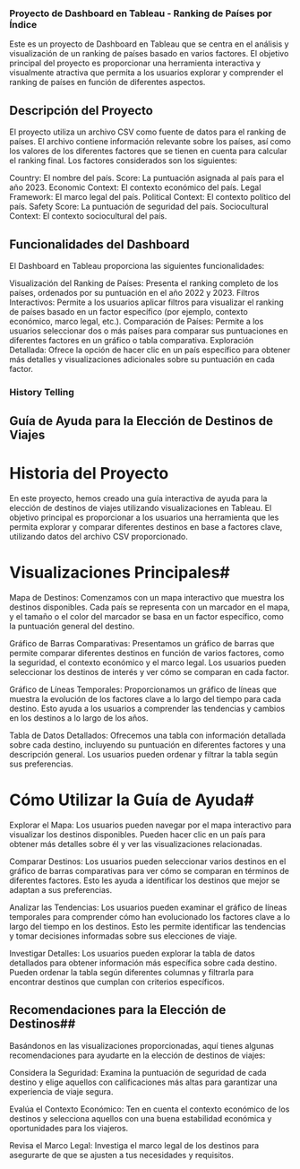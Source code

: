 ### Proyecto de Dashboard en Tableau - Ranking de Países por Índice  ###

Este es un proyecto de Dashboard en Tableau que se centra en el análisis y visualización de un ranking de países basado en varios factores. El objetivo principal del proyecto es proporcionar una herramienta interactiva y visualmente atractiva que permita a los usuarios explorar y comprender el ranking de países en función de diferentes aspectos.

## Descripción del Proyecto ##

El proyecto utiliza un archivo CSV como fuente de datos para el ranking de países. El archivo contiene información relevante sobre los países, así como los valores de los diferentes factores que se tienen en cuenta para calcular el ranking final. Los factores considerados son los siguientes:

Country: El nombre del país.
Score: La puntuación asignada al país para el año 2023.
Economic Context: El contexto económico del país.
Legal Framework: El marco legal del país.
Political Context: El contexto político del país.
Safety Score: La puntuación de seguridad del país.
Sociocultural Context: El contexto sociocultural del país.

## Funcionalidades del Dashboard ##
El Dashboard en Tableau proporciona las siguientes funcionalidades:

Visualización del Ranking de Países: Presenta el ranking completo de los países, ordenados por su puntuación en el año 2022 y 2023.
Filtros Interactivos: Permite a los usuarios aplicar filtros para visualizar el ranking de países basado en un factor específico (por ejemplo, contexto económico, marco legal, etc.).
Comparación de Países: Permite a los usuarios seleccionar dos o más países para comparar sus puntuaciones en diferentes factores en un gráfico o tabla comparativa.
Exploración Detallada: Ofrece la opción de hacer clic en un país específico para obtener más detalles y visualizaciones adicionales sobre su puntuación en cada factor.


### History Telling ###

## Guía de Ayuda para la Elección de Destinos de Viajes ##

# Historia del Proyecto #

En este proyecto, hemos creado una guía interactiva de ayuda para la elección de destinos de viajes utilizando visualizaciones en Tableau. El objetivo principal es proporcionar a los usuarios una herramienta que les permita explorar y comparar diferentes destinos en base a factores clave, utilizando datos del archivo CSV proporcionado.

# Visualizaciones Principales#

Mapa de Destinos: Comenzamos con un mapa interactivo que muestra los destinos disponibles. Cada país se representa con un marcador en el mapa, y el tamaño o el color del marcador se basa en un factor específico, como la puntuación general del destino.

Gráfico de Barras Comparativas: Presentamos un gráfico de barras que permite comparar diferentes destinos en función de varios factores, como la seguridad, el contexto económico y el marco legal. Los usuarios pueden seleccionar los destinos de interés y ver cómo se comparan en cada factor.

Gráfico de Líneas Temporales: Proporcionamos un gráfico de líneas que muestra la evolución de los factores clave a lo largo del tiempo para cada destino. Esto ayuda a los usuarios a comprender las tendencias y cambios en los destinos a lo largo de los años.

Tabla de Datos Detallados: Ofrecemos una tabla con información detallada sobre cada destino, incluyendo su puntuación en diferentes factores y una descripción general. Los usuarios pueden ordenar y filtrar la tabla según sus preferencias.

# Cómo Utilizar la Guía de Ayuda#

Explorar el Mapa: Los usuarios pueden navegar por el mapa interactivo para visualizar los destinos disponibles. Pueden hacer clic en un país para obtener más detalles sobre él y ver las visualizaciones relacionadas.

Comparar Destinos: Los usuarios pueden seleccionar varios destinos en el gráfico de barras comparativas para ver cómo se comparan en términos de diferentes factores. Esto les ayuda a identificar los destinos que mejor se adaptan a sus preferencias.

Analizar las Tendencias: Los usuarios pueden examinar el gráfico de líneas temporales para comprender cómo han evolucionado los factores clave a lo largo del tiempo en los destinos. Esto les permite identificar las tendencias y tomar decisiones informadas sobre sus elecciones de viaje.

Investigar Detalles: Los usuarios pueden explorar la tabla de datos detallados para obtener información más específica sobre cada destino. Pueden ordenar la tabla según diferentes columnas y filtrarla para encontrar destinos que cumplan con criterios específicos.

## Recomendaciones para la Elección de Destinos##

Basándonos en las visualizaciones proporcionadas, aquí tienes algunas recomendaciones para ayudarte en la elección de destinos de viajes:

Considera la Seguridad: Examina la puntuación de seguridad de cada destino y elige aquellos con calificaciones más altas para garantizar una experiencia de viaje segura.

Evalúa el Contexto Económico: Ten en cuenta el contexto económico de los destinos y selecciona aquellos con una buena estabilidad económica y oportunidades para los viajeros.

Revisa el Marco Legal: Investiga el marco legal de los destinos para asegurarte de que se ajusten a tus necesidades y requisitos.